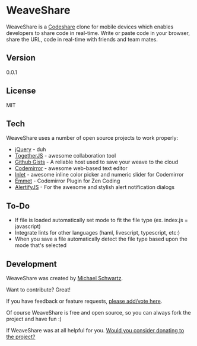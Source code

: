 WeaveShare
===================

WeaveShare is a [Codeshare](http://codeshare.io/) clone for mobile devices which enables developers to share code in real-time. Write or paste code in your browser, share the URL, code in real-time with friends and team mates. 

Version
-------------

0.0.1

License
-------------

MIT

Tech
-------------

WeaveShare uses a number of open source projects to work properly:

* [jQuery](http://jquery.com/) - duh
* [TogetherJS](https://togetherjs.com/) - awesome collaboration tool
* [Github Gists](https://developer.github.com/v3/gists/) - A reliable host used to save your weave to the cloud
* [Codemirror](http://codemirror.net/) - awesome web-based text editor
* [Inlet](https://github.com/mikethedj4/Inlet) - awesome inline color picker and numeric slider for Codemirror
* [Emmet](http://emmet.io/) - Codemirror Plugin for Zen Coding
* [AlertifyJS](http://alertifyjs.com/) - For the awesome and stylish alert notification dialogs

To-Do
-------------

 - If file is loaded automatically set mode to fit the file type (ex. index.js = javascript)
 - Integrate lints for other languages (haml, livescript, typescript, etc:)
 - When you save a file automatically detect the file type based upon the mode that's selected

Development
-------------

WeaveShare was created by [Michael Schwartz](http://michaelsboost.github.io/).  

Want to contribute? Great!  

If you have feedback or feature requests, [please add/vote here](https://github.com/michaelsboost/WeaveShare/issues).  

Of course WeaveShare is free and open source, so you can always fork the project and have fun :)

If WeaveShare was at all helpful for you. [Would you consider donating to the project?](https://www.paypal.com/us/cgi-bin/webscr?cmd=_flow&SESSION=JryIEtO_GiYnqlvRfV6BGnO6bAxR3JtIQif2j1z1eFYuoLkYf_XZOY6QbWe&dispatch=5885d80a13c0db1f8e263663d3faee8dcce3e160f5b9538489e17951d2c62172)
